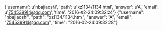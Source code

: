 {'username': u'nbajiaoshi', 'path': u'xz1134/1134.html', 'answer': u'A', 'email': u'754539914@qq.com', 'time': '2016-02-24:09:32:24'}
{"username": "nbajiaoshi", "path": "xz1134/1134.html", "answer": "A", "email": "754539914@qq.com", "time": "2016-02-24:09:32:28"}